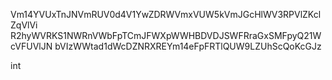 Vm14YVUxTnJNVmRUV0d4V1YwZDRWVmxVUW5kVmJGcHlWV3RPVlZKclZqVlVi
R2hyWVRKS1NWRnVWbFpTCmJFWXpWWHBDVDJSWFRraGxSMFpyQ21WcVFUVlJN
bVIzWWtad1dWcDZNRXREYm14eFpFRTlQUW9LZUhScQoKcGJz

int